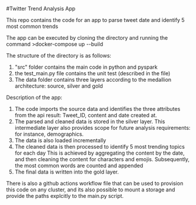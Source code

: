 #Twitter Trend Analysis App

This repo contains the code for an app to parse tweet date and identify 5 most common trends

The app can be executed by cloning the directory and running the command >docker-compose up --build

The structure of the directory is as follows:
1) "src" folder contains the main code in python and pyspark
2) the test_main.py file contains the unit test (described in the file)
3) The data folder contains three layers according to the medallion architecture: source, silver and gold

Description of the app:

1) The code imports the source data and identifies the three attributes from the api result: Tweet_ID, content and date created at. 
2) The parsed and cleaned data is stored in the silver layer. This intermediate layer also provides scope for future analysis requirements: for instance, demographics. 
3) The data is also loaded incrementally
4) The cleaned data is then processed to identify 5 most trending topics for each day
    This is achieved by aggregating the content by the date, and then cleaning the content for characters and emojis. 
    Subsequently, the most common words are counted and appended
5) The final data is written into the gold layer. 

There is also a github actions workflow file that can be used to provision this code on any cluster, and its also possible to mount a storage and provide the paths explcitly to the main.py script. 


